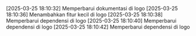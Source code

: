 [2025-03-25 18:10:32] Memperbarui dokumentasi di logo
[2025-03-25 18:10:36] Menambahkan fitur kecil di logo
[2025-03-25 18:10:38] Memperbarui dependensi di logo
[2025-03-25 18:10:40] Memperbarui dependensi di logo
[2025-03-25 18:10:42] Memperbarui dependensi di logo
